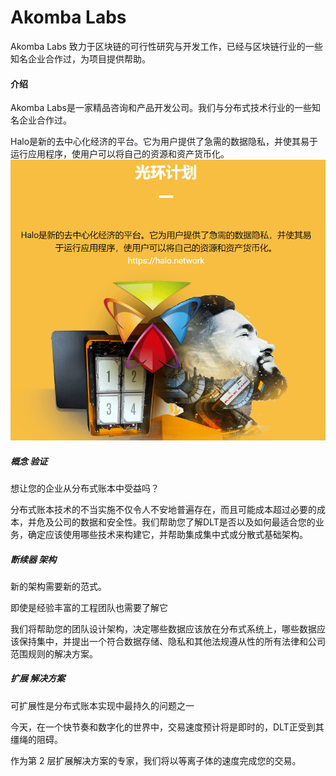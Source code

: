 # Akomba Labs

Akomba Labs 致力于区块链的可行性研究与开发工作，已经与区块链行业的一些知名企业合作过，为项目提供帮助。

#### 介绍

Akomba Labs是一家精品咨询和产品开发公司。我们与分布式技术行业的一些知名企业合作过。

Halo是新的去中心化经济的平台。它为用户提供了急需的数据隐私，并使其易于运行应用程序，使用户可以将自己的资源和资产货币化。![42](42.png)

##### 概念 验证

想让您的企业从分布式账本中受益吗？

分布式账本技术的不当实施不仅令人不安地普遍存在，而且可能成本超过必要的成本，并危及公司的数据和安全性。我们帮助您了解DLT是否以及如何最适合您的业务，确定应该使用哪些技术来构建它，并帮助集成集中式或分散式基础架构。

##### 断续器 架构

新的架构需要新的范式。

即使是经验丰富的工程团队也需要了解它

我们将帮助您的团队设计架构，决定哪些数据应该放在分布式系统上，哪些数据应该保持集中，并提出一个符合数据存储、隐私和其他法规遵从性的所有法律和公司范围规则的解决方案。

##### 扩展 解决方案

可扩展性是分布式账本实现中最持久的问题之一

今天，在一个快节奏和数字化的世界中，交易速度预计将是即时的，DLT正受到其缰绳的阻碍。

作为第 2 层扩展解决方案的专家，我们将以等离子体的速度完成您的交易。
